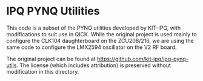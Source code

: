 # IPQ PYNQ Utilities
This code is a subset of the PYNQ utilities developed by KIT-IPQ, with modifications to suit use in QICK.
While the original project is used mainly to configure the CLK104 daughterboard on the ZCU208/216, we are using the same code to configure the LMX2594 oscillator on the V2 RF board.

The original project can be found at https://github.com/kit-ipq/ipq-pynq-utils.
The license (which includes attribution) is preserved without modification in this directory.
